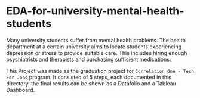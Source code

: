 # EDA-for-university-mental-health-students
Many university students suffer from mental health problems. The health department at a certain university aims to locate students experiencing depression or stress to provide suitable care. This includes hiring enough psychiatrists and therapists and purchasing sufficient medications.

This Project was made as the graduation project for `Correlation One - Tech For Jobs` program. It consisted of 5 steps, each documented in this directory. the final results can be shown as a Datafolio and a Tableau Dashboard.

